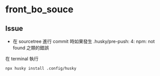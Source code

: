 # front_bo_souce

## Issue

- 在 sourcetree 進行 commit 時如果發生 .husky/pre-push: 4: npm: not found 之類的錯誤

在 terminal 執行 

```bash
npx husky install .config/husky
```
